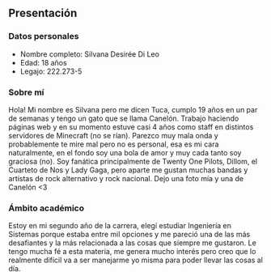 ## Presentación
### Datos personales
- Nombre completo: Silvana Desirée Di Leo
- Edad: 18 años
- Legajo: 222.273-5

### Sobre mí
Hola! Mi nombre es Silvana pero me dicen Tuca, cumplo 19 años en un par de semanas y tengo un gato que se llama Canelón. Trabajo haciendo páginas web y en su momento estuve casi 4 años como staff en distintos servidores de Minecraft (no se rían). Parezco muy mala onda y probablemente te mire mal pero no es personal, esa es mi cara naturalmente, en el fondo soy una bola de amor y muy cada tanto soy graciosa (no). Soy fanática principalmente de Twenty One Pilots, Dillom, el Cuarteto de Nos y Lady Gaga, pero aparte me gustan muchas bandas y artistas de rock alternativo y rock nacional. Dejo una foto mía y una de Canelón <3



### Ámbito académico
Estoy en mi segundo año de la carrera, elegí estudiar Ingeniería en Sistemas porque estaba entre mil opciones y me pareció una de las más desafiantes y la más relacionada a las cosas que siempre me gustaron. Le tengo mucha fé a esta materia, me genera mucho interés pero creo que lo realmente difícil va a ser manejarme yo misma para poder llevar las cosas al día.
